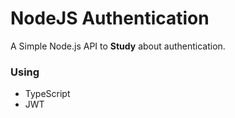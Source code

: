 # NodeJS Authentication

A Simple Node.js API to **Study** about authentication.

### Using
- TypeScript
- JWT